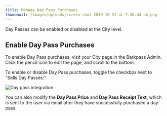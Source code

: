 ```yaml
---
title: Manage Day Pass Purchases
thumbnail: /images/uploads/screen-shot-2019-10-31-at-7.30.44-am.png
---
```

Day Passes can be enabled or disabled at the City level.

## Enable Day Pass Purchases

To enable Day Pass purchases, visit your City page in the Barkpass Admin. Click the pencil icon to edit the page, and scroll to the bottom.

To enable or disable Day Pass purchases, toggle the checkbox next to "Sells Day Passes:"

![Day pass integration](/images/uploads/screen-shot-2019-10-31-at-7.30.44-am.png "Day Pass settings")

You can also modify the **Day Pass Price** and **Day Pass Receipt Text**, which is sent to the user via email after they have successfully purchased a day pass.
